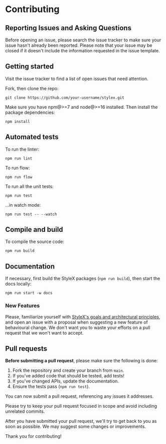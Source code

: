 # Contributing

## Reporting Issues and Asking Questions

Before opening an issue, please search the issue tracker to make sure your issue
hasn't already been reported. Please note that your issue may be closed if it
doesn't include the information requested in the issue template.

## Getting started

Visit the issue tracker to find a list of open issues that need attention.

Fork, then clone the repo:

```
git clone https://github.com/your-username/stylex.git
```

Make sure you have npm@>=7 and node@>=16 installed. Then install the package
dependencies:

```
npm install
```

## Automated tests

To run the linter:

```
npm run lint
```

To run flow:

```
npm run flow
```

To run all the unit tests:

```
npm run test
```

…in watch mode:

```
npm run test -- --watch
```

## Compile and build

To compile the source code:

```
npm run build
```

## Documentation

If necessary, first build the StyleX packages (`npm run build`), then start the
docs locally:

```
npm run start -w docs
```

### New Features

Please, familiarize yourself with
[StyleX's goals and architectural principles](https://stylexjs.com/docs/learn/thinking-in-stylex/),
and open an issue with a proposal when suggesting a new feature of behavioural
change. We don't want you to waste your efforts on a pull request that we won't
want to accept.

## Pull requests

**Before submitting a pull request**, please make sure the following is done:

1. Fork the repository and create your branch from `main`.
2. If you've added code that should be tested, add tests!
3. If you've changed APIs, update the documentation.
4. Ensure the tests pass (`npm run test`).

You can now submit a pull request, referencing any issues it addresses.

Please try to keep your pull request focused in scope and avoid including
unrelated commits.

After you have submitted your pull request, we'll try to get back to you as soon
as possible. We may suggest some changes or improvements.

Thank you for contributing!
